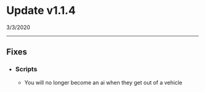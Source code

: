# Update v1.1.4

3/3/2020

---

## Fixes

+ ### Scripts

    + You will no longer become an ai when they get out of a vehicle